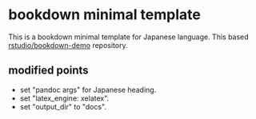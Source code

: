 # bookdown minimal template

This is a bookdown minimal template for Japanese language. This based [rstudio/bookdown-demo](https://github.com/rstudio/bookdown-demo) repository. 

## modified points

- set "pandoc args" for Japanese heading.
- set "latex_engine: xelatex".
- set "output_dir" to "docs".
